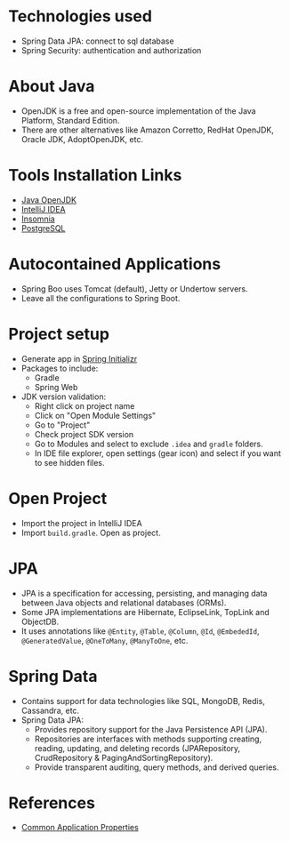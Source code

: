 # Technologies used

* Spring Data JPA: connect to sql database
* Spring Security: authentication and authorization

# About Java

* OpenJDK is a free and open-source implementation of the Java Platform, Standard Edition.
* There are other alternatives like Amazon Corretto, RedHat OpenJDK, Oracle JDK, AdoptOpenJDK, etc.

# Tools Installation Links

* [Java OpenJDK](https://adoptium.net/)
* [IntelliJ IDEA](https://www.jetbrains.com/idea/download/?section=mac)
* [Insomnia](https://insomnia.rest/)
* [PostgreSQL](https://www.enterprisedb.com/downloads/postgres-postgresql-downloads/)

# Autocontained Applications

* Spring Boo uses Tomcat (default), Jetty or Undertow servers.
* Leave all the configurations to Spring Boot.

# Project setup

* Generate app in [Spring Initializr](https://start.spring.io/)
* Packages to include:
    * Gradle
    * Spring Web
* JDK version validation:
    * Right click on project name
    * Click on "Open Module Settings"
    * Go to "Project"
    * Check project SDK version
    * Go to Modules and select to exclude `.idea` and `gradle` folders.
    * In IDE file explorer, open settings (gear icon) and select if you want to see hidden files.

# Open Project

* Import the project in IntelliJ IDEA
* Import `build.gradle`. Open as project.

# JPA

* JPA is a specification for accessing, persisting, and managing data between Java objects and relational databases (ORMs).
* Some JPA implementations are Hibernate, EclipseLink, TopLink and ObjectDB.
* It uses annotations like `@Entity`, `@Table`, `@Column`, `@Id`, `@EmbededId`, `@GeneratedValue`, `@OneToMany`, `@ManyToOne`, etc.

# Spring Data

* Contains support for data technologies like SQL, MongoDB, Redis, Cassandra, etc.
* Spring Data JPA:
  * Provides repository support for the Java Persistence API (JPA).
  * Repositories are interfaces with methods supporting creating, reading, updating, and deleting records (JPARepository, CrudRepository & PagingAndSortingRepository).
  * Provide transparent auditing, query methods, and derived queries.

# References

* [Common Application Properties](https://docs.spring.io/spring-boot/appendix/application-properties/index.html)
